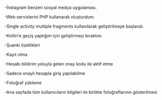 -İnstagram benzeri sosyal medya uygulaması.

-Web servislerini PHP kullanarak oluşturdum.

-Single activity multiple fragments kullanılarak geliştirilmeye başlandı.

-Kotlin'e geçiş yaptığım için geliştirmeyi bıraktım.

-Şuanki özellikleri

-Kayıt olma

-Hesabı bildirim yoluyla gelen onay kodu ile aktif etme

-Sadece onaylı hesapla giriş yapılabilme

-Fotoğraf yükleme

-Ana sayfada tüm kullanıcıların bilgileri ile birlikte fotoğraflarının gösterilmesi
